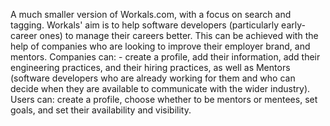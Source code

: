 A much smaller version of Workals.com, with a focus on search and tagging.
Workals' aim is to help software developers (particularly early-career ones) to manage their careers better. This can be achieved with the help of companies who are looking to improve their employer brand, and mentors.
Companies can: - create a profile, add their information, add their engineering practices, and their hiring practices, as well as Mentors (software developers who are already working for them and who can decide when they are available to communicate with the wider industry).
Users can:  create a profile, choose whether to be mentors or mentees, set goals, and set their availability and visibility.
